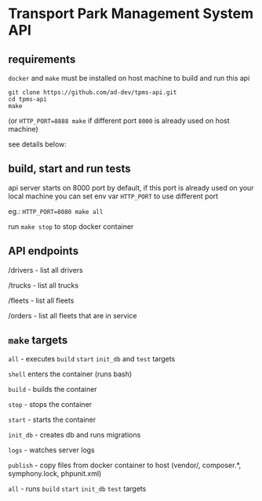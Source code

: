 # Transport Park Management System API

## requirements

`docker` and `make` must be installed on host machine to build and run this api

```
git clone https://github.com/ad-dev/tpms-api.git
cd tpms-api
make
```
(or `HTTP_PORT=8888 make` if different port `8000` is already used on host machine)

see details below:

## build, start and run tests



api server starts on 8000 port by default, if this port is already used on your local machine you can set env var `HTTP_PORT` to use different port

eg.: `HTTP_PORT=8080 make all`


run `make stop` to stop docker container

## API endpoints

/drivers - list all drivers

/trucks - list all trucks

/fleets - list all fleets

/orders - list all fleets that are in service

## `make` targets

`all` - executes `build` `start` `init_db` and `test` targets

`shell` enters the container (runs bash)

`build` - builds the container

`stop` - stops the container

`start` - starts the container

`init_db` - creates db and runs migrations

`logs` - watches server logs

`publish` - copy files from docker container to host (vendor/, composer.*, symphony.lock, phpunit.xml)

`all` - runs `build` `start` `init_db` `test` targets
